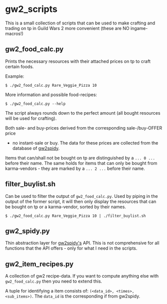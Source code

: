 gw2_scripts
===========

This is a small collection of scripts that can be used to make crafting and
trading on tp in Guild Wars 2 more convenient (these are NO ingame-macros!)

gw2_food_calc.py
----------------

Prints the necessary resources with their attached prices on tp to craft
certain foods.

Example:

	$ ./gw2_food_calc.py Rare_Veggie_Pizza 10

More information and possible food-recipes:

	$ ./gw2_food_calc.py --help

The script always rounds down to the perfect amount (all bought resources will
be used for crafting).

Both sale- and buy-prices derived from the corresponding sale-/buy-OFFER price
- no instant-sale or buy. The data for these prices are collected from the
  database of [gw2spidy](http://www.gw2spidy.com/).

Items that can/shall not be bought on tp are distinguished by a `... 0 ...`
before their name. The same holds for items that can only be bought from
karma-vendors - they are marked by a `... 2 ...` before their name.

filter_buylist.sh
-----------------

Can be used to filter the output of `gw2_food_calc.py`. Used by piping in the
output of the former script, it will then only display the resources that can
be bought on tp or a karma-vendor, sorted by their names.

	$ ./gw2_food_calc.py Rare_Veggie_Pizza 10 | ./filter_buylist.sh

gw2_spidy.py
------------

Thin abstraction layer for [gw2spidy's](http://www.gw2spidy.com/) API. This is
not comprehensive for all functions that the API offers - only for what I need
in the scripts.

gw2_item_recipes.py
-------------------

A collection of gw2 recipe-data. If you want to compute anything else with
`gw2_food_calc.py` then you need to extend this.

A tuple for identifying a item consists of: `(<data_id>, <times>,
<sub_items>)`. The `data_id` is the corresponding if from gw2spidy.
